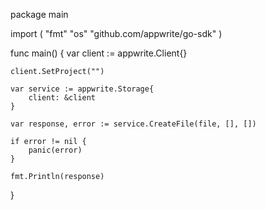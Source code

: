 package main

import (
    "fmt"
    "os"
    "github.com/appwrite/go-sdk"
)

func main() {
    var client := appwrite.Client{}

    client.SetProject("")

    var service := appwrite.Storage{
        client: &client
    }

    var response, error := service.CreateFile(file, [], [])

    if error != nil {
        panic(error)
    }

    fmt.Println(response)
}